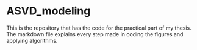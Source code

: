 # ASVD_modeling

This is the repository that has the code for the practical part of my thesis.
The markdown file explains every step made in coding the figures and applying algorithms.
